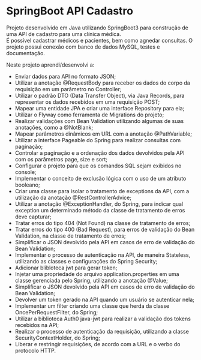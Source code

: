 # SpringBoot API Cadastro
Projeto desenvolvido em Java utilizando SpringBoot3 para construção de uma API de cadastro para uma clínica médica.
<br>É possível cadastrar médicos e pacientes, bem como agnedar consultas.
O projeto possui conexão com banco de dados MySQL, testes e documentação.

Neste projeto aprendi/desenvolvi a:
<ul>
<li>Enviar dados para API no formato JSON;</li>
<li>Utilizar a anotação @RequestBody para receber os dados do corpo da requisição em um parâmetro no Controller;</li>
<li>Utilizar o padrão DTO (Data Transfer Object), via Java Records, para representar os dados recebidos em uma requisição POST;</li>
<li>Mapear uma entidade JPA e criar uma interface Repository para ela;</li>
<li>Utilizar o Flyway como ferramenta de Migrations do projeto;</li>
<li>Realizar validações com Bean Validation utilizando algumas de suas anotações, como a @NotBlank;</li>
<li>Mapear parâmetros dinâmicos em URL com a anotação @PathVariable;</li>
<li>Utilizar a interface Pageable do Spring para realizar consultas com paginação;</li>
<li>Controlar a paginação e a ordenação dos dados devolvidos pela API com os parâmetros page, size e sort;</li>
<li>Configurar o projeto para que os comandos SQL sejam exibidos no console;</li>
<li>Implementar o conceito de exclusão lógica com o uso de um atributo booleano;</li>
<li>Criar uma classe para isolar o tratamento de exceptions da API, com a utilização da anotação @RestControllerAdvice;</li>
<li>Utilizar a anotação @ExceptionHandler, do Spring, para indicar qual exception um determinado método da classe de tratamento de erros deve capturar;</li>
<li>Tratar erros do tipo 404 (Not Found) na classe de tratamento de erros;</li>
<li>Tratar erros do tipo 400 (Bad Request), para erros de validação do Bean Validation, na classe de tratamento de erros;</li>
<li>Simplificar o JSON devolvido pela API em casos de erro de validação do Bean Validation;</li>
<li>Implementar o processo de autenticação na API, de maneira Stateless, utilizando as classes e configurações do Spring Security;</li>
<li>Adicionar blibloteca jwt para gerar token;</li>
<li>Injetar uma propriedade do arquivo application.properties em uma classe gerenciada pelo Spring, utilizando a anotação @Value;</li>
<li>Simplificar o JSON devolvido pela API em casos de erro de validação do Bean Validation;</li>
<li>Devolver um token gerado na API quando um usuário se autenticar nela;</li>
<li>Implementar um filter criando uma classe que herda da classe OncePerRequestFilter, do Spring;</li>
<li>Utilizar a biblioteca Auth0 java-jwt para realizar a validação dos tokens recebidos na API;</li>
<li>Realizar o processo de autenticação da requisição, utilizando a classe SecurityContextHolder, do Spring;</li>
<li>Liberar e restringir requisições, de acordo com a URL e o verbo do protocolo HTTP.</li>
</ul>
